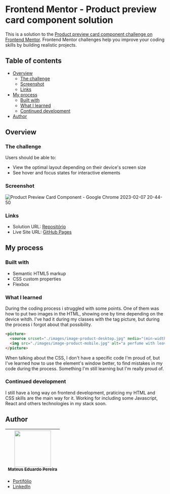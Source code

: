 # Frontend Mentor - Product preview card component solution

This is a solution to the [Product preview card component challenge on Frontend Mentor](https://www.frontendmentor.io/challenges/product-preview-card-component-GO7UmttRfa). Frontend Mentor challenges help you improve your coding skills by building realistic projects. 

## Table of contents

- [Overview](#overview)
  - [The challenge](#the-challenge)
  - [Screenshot](#screenshot)
  - [Links](#links)
- [My process](#my-process)
  - [Built with](#built-with)
  - [What I learned](#what-i-learned)
  - [Continued development](#continued-development)
- [Author](#author)

## Overview

### The challenge

Users should be able to:

- View the optimal layout depending on their device's screen size
- See hover and focus states for interactive elements

### Screenshot

![Product Preview Card Component - Google Chrome 2023-02-07 20-44-50](https://user-images.githubusercontent.com/97775852/217393561-f59c0d19-c5b9-4573-8676-4980d293758f.gif)

### Links

- Solution URL: [Repositório](https://github.com/epmateus/Product-preview-card)
- Live Site URL: [GitHub Pages](https://epmateus.github.io/Product-preview-card/)

## My process

### Built with

- Semantic HTML5 markup
- CSS custom properties
- Flexbox

### What I learned

During the coding process i struggled with some points. One of them was how to put two images in the HTML, showing one by time depending on the device witdh.
I've had it during my classes with the tag picture, but during the process i forgot about that possibility.

```html
<picture>
  <source srcset="./images/image-product-desktop.jpg" media="(min-width: 651px)">
  <img src="./images/image-product-mobile.jpg" alt="a perfume with leaves around">
</picture>
```

When talking about the CSS, I don't have a specific code I'm proud of, but I've learned how to use the element's window better, to find mistakes in my code during the process. Something I'm still learning but I'm really proud of.

### Continued development

I still have a long way on frontend development, praticing my HTML and CSS skills are the main way for it. Working for including some Javascript, React and others technologies in my stack soon.


## Author

| [<img src="https://user-images.githubusercontent.com/97775852/210607293-3b6bd614-0d84-40d2-818a-8d8c9cc2deb3.jpg" width=115><br><sub>Mateus Eduardo Pereira</sub>](https://github.com/epmateus) |
| :---: |

- [Portifólio](https://epmateus.github.io/Portifolio/)
- [LinkedIn](linkedin.com/in/matedu)
